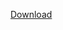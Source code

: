 [Download](https://download-directory.github.io/?url=https%3A%2F%2Fgithubcom%2Fjeff-silva%2Fdocker-compose-samples%2Ftree%2Fmain%2Fnuxt2)
